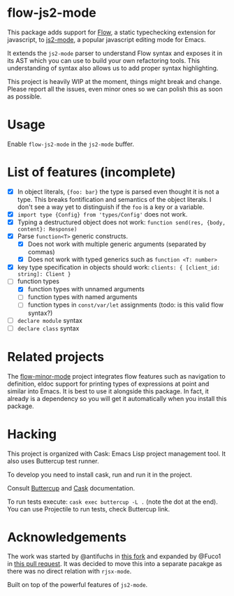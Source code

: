 # flow-js2-mode

This package adds support for [Flow](https://flow.org/), a static typechecking extension for javascript, to [js2-mode](https://github.com/mooz/js2-mode), a popular javascript editing mode for Emacs.

It extends the `js2-mode` parser to understand Flow syntax and exposes it in its AST which you can use to build your own refactoring tools.  This understanding of syntax also allows us to add proper syntax highlighting.

This project is heavily WIP at the moment, things might break and change.  Please report all the issues, even minor ones so we can polish this as soon as possible.

# Usage

Enable `flow-js2-mode` in the `js2-mode` buffer.

# List of features (incomplete)

- [x] In object literals, `{foo: bar}` the type is parsed even thought it is not a type.  This breaks fontification and semantics of the object literals.  I don't see a way yet to distinguish if the `foo` is a key or a variable.
- [x] `import type {Config} from 'types/Config'` does not work.
- [x] Typing a destructured object does not work: `function send(res, {body, content}: Response)`
- [x] Parse `function<T>` generic constructs.
  - [x] Does not work with multiple generic arguments (separated by commas)
  - [x] Does not work with typed generics such as `function <T: number>`
- [x] key type specification in objects should work: `clients: { [client_id: string]: Client }`
- [ ] function types
  - [x] function types with unnamed arguments
  - [ ] function types with named arguments
  - [ ] function types in `const/var/let` assignments (todo: is this valid flow syntax?)
- [ ] `declare module` syntax
- [ ] `declare class` syntax

# Related projects

The [flow-minor-mode](https://github.com/an-sh/flow-minor-mode) project integrates flow features such as navigation to definition, eldoc support for printing types of expressions at point and similar into Emacs.  It is best to use it alongside this package.  In fact, it already is a dependency so you will get it automatically when you install this package.

# Hacking

This project is organized with Cask: Emacs Lisp project management tool.
It also uses Buttercup test runner.

To develop you need to install cask, run and run it in the project.

Consult [Buttercup](https://github.com/jorgenschaefer/emacs-buttercup/blob/master/docs/running-tests.md)
and [Cask](https://github.com/cask/cask) documentation.

To run tests execute: `cask exec buttercup -L .` (note the dot at the end).
You can use Projectile to run tests, check Buttercup link.

# Acknowledgements

The work was started by @antifuchs in [this fork](https://github.com/antifuchs/rjsx-mode) and expanded by @Fuco1 in [this pull request](https://github.com/antifuchs/rjsx-mode/pull/1).  It was decided to move this into a separate pacakge as there was no direct relation with `rjsx-mode`.

Built on top of the powerful features of `js2-mode`.
